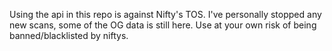 Using the api in this repo is against Nifty's TOS. I've personally stopped any new scans, some of the OG data is still here. Use at your own risk of being banned/blacklisted by niftys.
